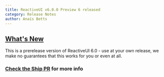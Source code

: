 ```yaml
---
title: ReactiveUI v6.0.0 Preview 6 released
category: Release Notes
author: Anaïs Betts
---
```



## [What's New](https://github.com/reactiveui/ReactiveUI/compare/5.99.4...5.99.5)

This is a prerelease version of ReactiveUI 6.0 - use at your own release, we make no guarantees that this works for you or even at all.

### [Check the Ship PR](https://github.com/reactiveui/ReactiveUI/pull/434) for more info
